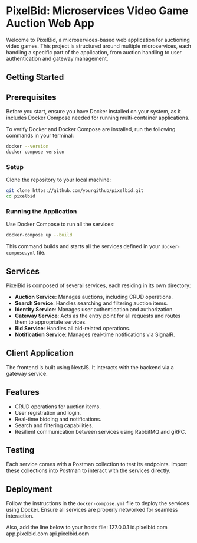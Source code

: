 
# PixelBid: Microservices Video Game Auction Web App

Welcome to PixelBid, a microservices-based web application for auctioning video games. This project is structured around multiple microservices, each handling a specific part of the application, from auction handling to user authentication and gateway management.

## Getting Started

## Prerequisites

Before you start, ensure you have Docker installed on your system, as it includes Docker Compose needed for running multi-container applications.

To verify Docker and Docker Compose are installed, run the following commands in your terminal:

```bash
docker --version
docker compose version
```

### Setup

Clone the repository to your local machine:

```bash
git clone https://github.com/yourgithub/pixelbid.git
cd pixelbid
```

### Running the Application

Use Docker Compose to run all the services:

```bash
docker-compose up --build
```

This command builds and starts all the services defined in your `docker-compose.yml` file.

## Services

PixelBid is composed of several services, each residing in its own directory:

- **Auction Service**: Manages auctions, including CRUD operations.
- **Search Service**: Handles searching and filtering auction items.
- **Identity Service**: Manages user authentication and authorization.
- **Gateway Service**: Acts as the entry point for all requests and routes them to appropriate services.
- **Bid Service**: Handles all bid-related operations.
- **Notification Service**: Manages real-time notifications via SignalR.

## Client Application

The frontend is built using NextJS. It interacts with the backend via a gateway service.

## Features

- CRUD operations for auction items.
- User registration and login.
- Real-time bidding and notifications.
- Search and filtering capabilities.
- Resilient communication between services using RabbitMQ and gRPC.

## Testing

Each service comes with a Postman collection to test its endpoints. Import these collections into Postman to interact with the services directly.

## Deployment

Follow the instructions in the `docker-compose.yml` file to deploy the services using Docker. Ensure all services are properly networked for seamless interaction.

Also, add the line below to your hosts file:
127.0.0.1 id.pixelbid.com app.pixelbid.com api.pixelbid.com

